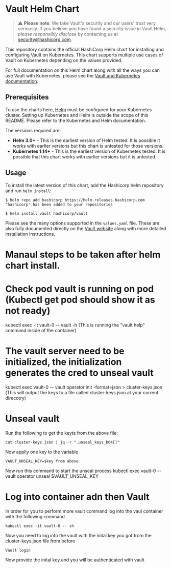 # Vault Helm Chart

> :warning: **Please note**: We take Vault's security and our users' trust very seriously. If 
you believe you have found a security issue in Vault Helm, _please responsibly disclose_ 
by contacting us at [security@hashicorp.com](mailto:security@hashicorp.com).

This repository contains the official HashiCorp Helm chart for installing
and configuring Vault on Kubernetes. This chart supports multiple use
cases of Vault on Kubernetes depending on the values provided.

For full documentation on this Helm chart along with all the ways you can
use Vault with Kubernetes, please see the
[Vault and Kubernetes documentation](https://www.vaultproject.io/docs/platform/k8s/).

## Prerequisites

To use the charts here, [Helm](https://helm.sh/) must be configured for your
Kubernetes cluster. Setting up Kubernetes and Helm is outside the scope of
this README. Please refer to the Kubernetes and Helm documentation.

The versions required are:

  * **Helm 3.0+** - This is the earliest version of Helm tested. It is possible
    it works with earlier versions but this chart is untested for those versions.
  * **Kubernetes 1.14+** - This is the earliest version of Kubernetes tested.
    It is possible that this chart works with earlier versions but it is
    untested.

## Usage

To install the latest version of this chart, add the Hashicorp helm repository
and run `helm install`:

```console
$ helm repo add hashicorp https://helm.releases.hashicorp.com
"hashicorp" has been added to your repositories

$ helm install vault hashicorp/vault
```

Please see the many options supported in the `values.yaml` file. These are also
fully documented directly on the [Vault
website](https://www.vaultproject.io/docs/platform/k8s/helm) along with more
detailed installation instructions.


# Manaul steps to be taken after helm chart install. 

# Check pod vault is running on pod (Kubectl get pod should show it as not ready)

  kubectl exec -it vault-0 -- vault -h (This is running the "vault help" command inside of the container)

# The vault server need to be initialized, the initialization generates the cred to unseal vault

  kubectl exec vault-0 -- vault operator init -format=json > cluster-keys.json (This will output the keys to a file called cluster-keys.json at your current direcotry)

# Unseal vault 

  Run the following to get the keyts from the above file:

    cat cluster-keys.json | jq -r ".unseal_keys_b64[]"

  Now applly one key to the variable

    VAULT_UNSEAL_KEY=$key from above

  Now run this command to start the unseal process
    kubectl exec vault-0 -- vault operator unseal $VAULT_UNSEAL_KEY

# Log into container adn then Vault

  In order for you to perform more vault command log into the vaul container with the following command

    kubectl exec -it vault-0 -- sh  

  Now you need to log into the vault with the inital key you got from the cluster-keys.json file from before

    Vault login

  Now provide the inital key and you will be authenticated with vault

#  



